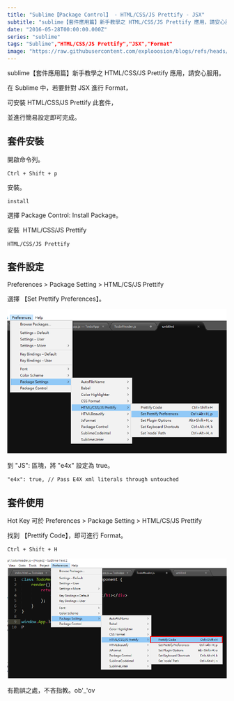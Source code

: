 ```yaml
---
title: "Sublime【Package Control】 - HTML/CSS/JS Prettify - JSX"
subtitle: "sublime【套件應用篇】新手教學之 HTML/CSS/JS Prettify 應用，請安心服用。"
date: "2016-05-28T00:00:00.000Z"
series: "sublime"
tags: "Sublime","HTML/CSS/JS Prettify","JSX","Format"
image: "https://raw.githubusercontent.com/explooosion/blogs/refs/heads/main/docs/images/2016-05-28_Sublime%E3%80%90Package%20Control%E3%80%91%20-%20HTMLCSSJS%20Prettify%20-%20JSX/banner/1464398697_86321.png"
--- 
```


sublime【套件應用篇】新手教學之 HTML/CSS/JS Prettify 應用，請安心服用。

在 Sublime 中，若要針對 JSX 進行 Format，

可安裝 HTML/CSS/JS Prettify 此套件，

並進行簡易設定即可完成。

套件安裝
----

開啟命令列。

    Ctrl + Shift + p

安裝。

    install

選擇 Package Control: Install Package。

安裝  HTML/CSS/JS Prettify

    HTML/CSS/JS Prettify

套件設定
----

Preferences > Package Setting > HTML/CS/JS Prettify

選擇 【Set Prettify Preferences】。

[![1464398697_86321.png](https://raw.githubusercontent.com/explooosion/blogs/refs/heads/main/docs/images/2016-05-28_Sublime%E3%80%90Package%20Control%E3%80%91%20-%20HTMLCSSJS%20Prettify%20-%20JSX/1464398697_86321.png)](https://dotblogsfile.blob.core.windows.net/user/incredible/cb63a3af-8845-4b2d-ade8-39498917cf4c/1464398697_86321.png)

到 "JS": 區塊，將 "e4x" 設定為 true。

    "e4x": true, // Pass E4X xml literals through untouched

套件使用
----

Hot Key 可於 Preferences > Package Setting > HTML/CS/JS Prettify

找到 【Prettify Code】，即可進行 Format。

    Ctrl + Shift + H

[![1464398982_36159.png](https://raw.githubusercontent.com/explooosion/blogs/refs/heads/main/docs/images/2016-05-28_Sublime%E3%80%90Package%20Control%E3%80%91%20-%20HTMLCSSJS%20Prettify%20-%20JSX/1464398982_36159.png)](https://dotblogsfile.blob.core.windows.net/user/incredible/cb63a3af-8845-4b2d-ade8-39498917cf4c/1464398982_36159.png)

有勘誤之處，不吝指教。ob'\_'ov